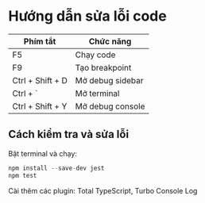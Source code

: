 # Hướng dẫn sửa lỗi code

| Phím tắt         | Chức năng        |
| ---------------- | ---------------- |
| F5               | Chạy code        |
| F9               | Tạo breakpoint   |
| Ctrl + Shift + D | Mở debug sidebar |
| Ctrl + `         | Mở terminal      |
| Ctrl + Shift + Y | Mở debug console | 

## Cách kiểm tra và sửa lỗi

Bật terminal và chạy:

```js
npm install --save-dev jest
npm test
```



Cài thêm các plugin: Total TypeScript, Turbo Console Log